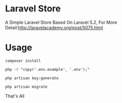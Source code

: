 # Laravel Store

A Simple Laravel Store Based On Laravel 5.2, For More Detail:<http://laravelacademy.org/post/5075.html>

# Usage

``composer install``

``php -r "copy('.env.example', '.env');"``

``php artisan key:generate``

``php artisan migrate``

That's All
